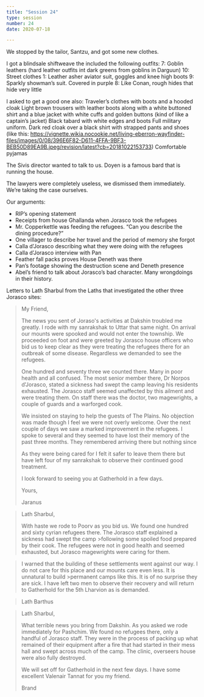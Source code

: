 ```yaml
---
title: "Session 24"
type: session
number: 24
date: 2020-07-18

---
```


We stopped by the tailor, Santzu, and got some new clothes.

I got a blindsale shiftweave the included the following outfits:
7: Goblin leathers (hard leather outfits int dark greens from goblins in Darguun)
10: Street clothes
1: Leather asher aviator suit, goggles and knee high boots
9: Sparkly showman’s suit. Covered in purple
8: Like Conan, rough hides that hide very little

I asked to get a good one also:
Traveler’s clothes with boots and a hooded cloak
Light brown trousers with leather boots along with a white buttoned shirt and a blue jacket with white cuffs and golden buttons (kind of like a captain’s jacket)
Black tabard with white edges and boots
Full military uniform. Dark red cloak over a black shirt with strapped pants and shoes (like this: https://vignette.wikia.nocookie.net/living-eberron-wayfinder-files/images/0/08/396E6F82-D611-4FFA-9BF3-BEB50D89EA9B.jpeg/revision/latest?cb=20181022153733)
Comfortable pyjamas

The Sivis director wanted to talk to us. Doyen is a famous bard that is running the house.

The lawyers were completely useless, we dismissed them immediately. We’re taking the case ourselves.

Our arguments:

- RIP’s opening statement
- Receipts from house Ghallanda when Jorasco took the refugees
- Mr. Copperkettle was feeding the refugees. “Can you describe the dining procedure?”
- One villager to describe her travel and the period of memory she forgot
- Calla d’Jorasco describing what they were doing with the refugees
- Calla d’Jorasco interview with Pan
- Feather fall packs proves House Deneth was there
- Pan’s footage showing the destruction scene and Deneth presence
- Abel’s friend to talk about Jorasco’s bad character. Many wrongdoings in their history.


Letters to Lath Sharbul from the Laths that investigated the other three Jorasco sites:

> My Friend,
>
>The news you sent of Joraso's activities at Dakshin troubled me greatly. I rode with my sanrakshak to Uttar that same night. On arrival our mounts were spooked and would not enter the township. We proceeded on foot and were greeted by Jorasco house officers who bid us to keep clear as they were treating the refugees there for an outbreak of some disease. Regardless we demanded to see the refugees.
>
>One hundred and seventy three we counted there. Many in poor health and all confused. The most senior member there, Dr Norpos d'Jorasco, stated a sickness had swept the camp leaving his residents exhausted. The Jorasco staff seemed unaffected by this ailment and were treating them. On staff there was the doctor, two magewrights, a couple of guards and a warforged cook.
>
>We insisted on staying to help the guests of The Plains. No objection was made though I feel we were not overly welcome. Over the next couple of days we saw a marked improvement in the refugees. I spoke to several and they seemed to have lost their memory of the past three months. They remembered arriving there but nothing since
>
>As they were being cared for I felt it safer to leave them there but have left four of my sanrakshak to observe their continued good treatment. 
>
>I look forward to seeing you at Gatherhold in a few days.
>
>Yours,
>
>Jaranus

>Lath Sharbul,
>
>With haste we rode to Poorv as you bid us. We found one hundred and sixty cyrian refugees there. The Jorasco staff explained a sickness had swept the camp >following some spoiled food prepared by their cook. The refugees were not in good health and seemed exhausted, but Jorasco magewrights were caring for them.

>I warned that the building of these settlements went against our way. I do not care for this place and our mounts care even less. It is unnatural to build >permanent camps like this. It is of no surprise they are sick. I have left two men to observe their recovery and will return to Gatherhold for the 5th Lharvion as is demanded.

>Lath Barthus

>Lath Sharbul,
>
>What terrible news you bring from Dakshin. As you asked we rode immediately for Pashchim. We found no refugees there, only a handful of Jorasco staff. They were in the process of packing up what remained of their equipment after a fire that had started in their mess hall and swept across much of the camp. The clinic, overseers house were also fully destroyed. 
>
>We will set off for Gatherhold in the next few days. I have some excellent Valenair Tannat for you my friend.
>
>Brand

